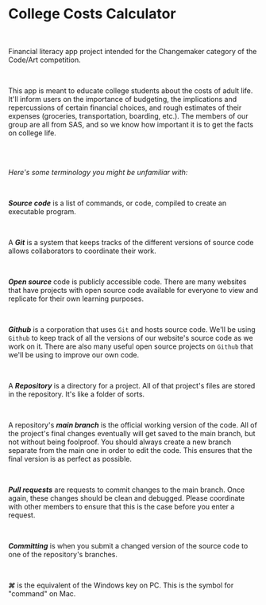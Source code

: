# College Costs Calculator

<br>

Financial literacy app project intended for the Changemaker category of the Code/Art competition.

<br>

This app is meant to educate college students about the costs of adult life. It'll inform users on the importance of budgeting, the implications and repercussions of certain financial choices, and rough estimates of their expenses (groceries, transportation, boarding, etc.). The members of our group are all from SAS, and so we know how important it is to get the facts on college life.

<br>

<br>

_Here's some terminology you might be unfamiliar with:_

<br>

***Source code*** is a list of commands, or code, compiled to create an
executable program.

<br>

A ***Git*** is a system that keeps tracks of the different versions of
source code allows collaborators to coordinate their work.

<br>

***Open source*** code is publicly accessible code. There are many
websites that have projects with open source code available for everyone to
view and replicate for their own learning purposes.

<br>

***Github*** is a corporation that uses ```Git``` and hosts source code. We'll
be using ```Github``` to keep track of all the versions of our website's
source code as we work on it. There are also many useful open source projects
on ```Github``` that we'll be using to improve our own code.

<br>

A ***Repository*** is a directory for a project. All of that project's files
are stored in the repository. It's like a folder of sorts.

<br>

A repository's ***main branch*** is the official working version of the code.
All of the project's final changes eventually will get saved to the main
branch, but not without being foolproof. You should always create a new
branch separate from the main one in order to edit the code. This ensures
that the final version is as perfect as possible.

<br>

***Pull requests*** are requests to commit changes to the main branch. Once again,
these changes should be clean and debugged. Please coordinate with other
members to ensure that this is the case before you enter a request.

<br>

***Committing*** is when you submit a changed version of the source code to one
of the repository's branches.

<br>

***⌘*** is the equivalent of the Windows key on PC. This is the symbol for
"command" on Mac.
